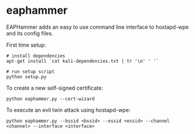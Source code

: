 # eaphammer
EAPHammer adds an easy to use command line interface to hostapd-wpe and its config files.

First time setup:

	# install dependencies
	apt-get install `cat kali-dependencies.txt | tr '\n' ' '`

	# run setup script
	python setup.py

To create a new self-signed certificate:

	python eaphammer.py --cert-wizard

To execute an evil twin attack using hostapd-wpe:

	python eaphammer.py --bssid <bssid> --essid <essid> --channel <channel> --interface <interface>
